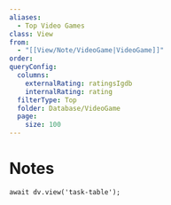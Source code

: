 ```yaml
---
aliases:
  - Top Video Games
class: View
from:
  - "[[View/Note/VideoGame|VideoGame]]"
order: 
queryConfig:
  columns:
    externalRating: ratingsIgdb
    internalRating: rating
  filterType: Top
  folder: Database/VideoGame
  page:
    size: 100
---
```

# Notes

```dataviewjs
await dv.view('task-table');
```

